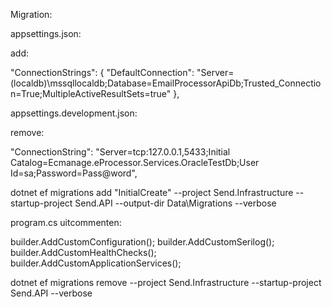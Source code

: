 Migration:

appsettings.json:

add:

"ConnectionStrings": {
"DefaultConnection": "Server=(localdb)\\mssqllocaldb;Database=EmailProcessorApiDb;Trusted_Connection=True;MultipleActiveResultSets=true"
},

appsettings.development.json:

remove:

"ConnectionString": "Server=tcp:127.0.0.1,5433;Initial Catalog=Ecmanage.eProcessor.Services.OracleTestDb;User Id=sa;Password=Pass@word",

dotnet ef migrations add "InitialCreate" --project Send.Infrastructure --startup-project Send.API --output-dir Data\Migrations --verbose

program.cs uitcommenten:

builder.AddCustomConfiguration();
builder.AddCustomSerilog();
builder.AddCustomHealthChecks();
builder.AddCustomApplicationServices();

dotnet ef migrations remove --project Send.Infrastructure --startup-project Send.API --verbose
